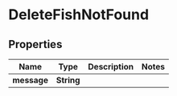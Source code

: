 

# DeleteFishNotFound


## Properties

| Name | Type | Description | Notes |
|------------ | ------------- | ------------- | -------------|
|**message** | **String** |  |  |



